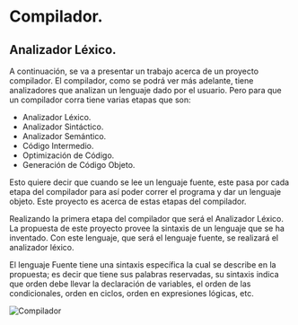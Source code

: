 # Compilador.
## Analizador Léxico.

A continuación, se va a presentar un trabajo acerca de un proyecto compilador. El compilador, como se podrá ver más adelante, tiene analizadores que analizan un lenguaje dado por el usuario. Pero para que un compilador corra tiene varias etapas que son:
- Analizador Léxico.
- Analizador Sintáctico.
- Analizador Semántico.
- Código Intermedio.
- Optimización de Código.
- Generación de Código Objeto.

Esto quiere decir que cuando se lee un lenguaje fuente, este pasa por cada etapa del compilador para así poder correr el programa y dar un lenguaje objeto. Este proyecto es acerca de estas etapas del compilador.

Realizando la primera etapa del compilador que será el Analizador Léxico. La propuesta de este proyecto provee la sintaxis de un lenguaje que se ha inventado. Con este lenguaje, que será el lenguaje fuente, se realizará el analizador léxico. 

El lenguaje Fuente tiene una sintaxis específica la cual se describe en la propuesta; es decir que tiene sus palabras reservadas, su sintaxis indica que orden debe llevar la declaración de variables, el orden de las condicionales, orden en ciclos, orden en expresiones lógicas, etc.

![Compilador](https://github.com/AlfredoCU/Compilador/blob/feature/lexico/Img/Compilador.png)
